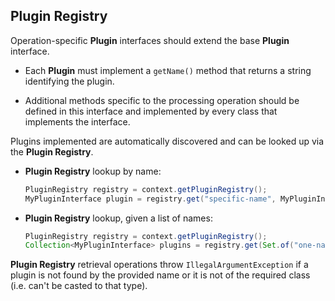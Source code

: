## Plugin Registry

Operation-specific **Plugin** interfaces should extend the base
**Plugin** interface.
* Each **Plugin** must implement a `getName()` method that returns a
  string identifying the plugin.

* Additional methods specific to the processing operation should be
  defined in this interface and implemented by every class that
  implements the interface.

Plugins implemented are automatically discovered and can be looked up
via the **Plugin Registry**.

* **Plugin Registry** lookup by name:
  ```java
  PluginRegistry registry = context.getPluginRegistry();
  MyPluginInterface plugin = registry.get("specific-name", MyPluginInterface.class);
  ```

* **Plugin Registry** lookup, given a list of names:
  ```java
  PluginRegistry registry = context.getPluginRegistry();
  Collection<MyPluginInterface> plugins = registry.get(Set.of("one-name", "another-name"), MyPluginInterface.class);
  ```

**Plugin Registry** retrieval operations throw
`IllegalArgumentException` if a plugin is not found by the provided
name or it is not of the required class (i.e. can't be casted to that
type).
